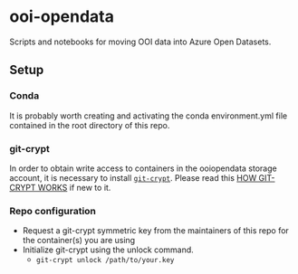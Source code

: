 # ooi-opendata
Scripts and notebooks for moving OOI data into Azure Open Datasets.

## Setup

### Conda

It is probably worth creating and activating the conda environment.yml file contained in the root directory of this repo.

### git-crypt

In order to obtain write access to containers in the ooiopendata storage account, it is necessary to install [`git-crypt`](https://www.agwa.name/projects/git-crypt/). Please read this [HOW GIT-CRYPT WORKS](https://www.agwa.name/projects/git-crypt/) if new to it.

### Repo configuration

* Request a git-crypt symmetric key from the maintainers of this repo for the container(s) you are using
* Initialize git-crypt using the unlock command.
  * `git-crypt unlock /path/to/your.key`
